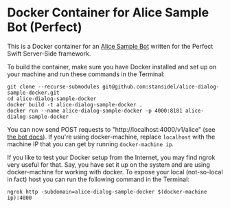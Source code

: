# Docker Container for Alice Sample Bot (Perfect)

This is a Docker container for an [Alice Sample Bot](git@github.com:stansidel/alice-dialog-sample-perfect.git) written for the Perfect Swift Server-Side framework.

To build the container, make sure you have Docker installed and set up on your machine and run these commands in the Terminal:
```
git clone --recurse-submodules git@github.com:stansidel/alice-dialog-sample-docker.git
cd alice-dialog-sample-docker
docker build -t alice-dialog-sample-docker .
docker run --name alice-dialog-sample-docker -p 4000:8181 alice-dialog-sample-docker
```

You can now send POST requests to "http://localhost:4000/v1/alice" (see [the bot docs](https://github.com/stansidel/alice-dialog-sample-perfect)). If you're using docker-machine, replace `localhost` with the machine IP that you can get by running `docker-machine ip`.

If you like to test your Docker setup from the Internet, you may find ngrok very useful for that. Say, you have set it up on the system and are using docker-machine for working with docker. To expose your local (not-so-local in fact) host you can run the following command in the Terminal:

```
ngrok http -subdomain=alice-dialog-sample-docker $(docker-machine ip):4000
```
